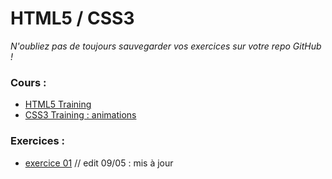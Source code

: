 # HTML5 / CSS3
*N'oubliez pas de toujours sauvegarder vos exercices sur votre repo GitHub !*

### Cours :
- [HTML5 Training](https://github.com/becodeorg/BXLAnderlecht/blob/master/02-HTML-CSS/HTML5%20Training%20Becode%20Anderlecht.pdf)
- [CSS3 Training : animations](https://github.com/becodeorg/BXLAnderlecht/blob/master/02-HTML-CSS/CSS3_Training_Animation.pdf)

### Exercices :
- [exercice 01](https://github.com/becodeorg/BXLAnderlecht/blob/master/02-HTML-CSS/exercice01.md) // edit 09/05 : mis à jour
